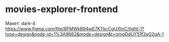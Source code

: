 # movies-explorer-frontend

Макет: dark-4 
https://www.figma.com/file/6FMWkB94wE7KTkcCgUXtnC/light-1?type=design&node-id=1%3A9662&mode=design&t=omgDdUY51f2eG2gA-1
